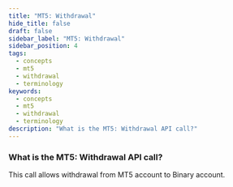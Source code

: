 ```yaml
---
title: "MT5: Withdrawal"
hide_title: false
draft: false
sidebar_label: "MT5: Withdrawal"
sidebar_position: 4
tags:
  - concepts
  - mt5
  - withdrawal
  - terminology
keywords:
  - concepts
  - mt5
  - withdrawal
  - terminology
description: "What is the MT5: Withdrawal API call?"
---
```


### What is the MT5: Withdrawal API call?

This call allows withdrawal from MT5 account to Binary account.

